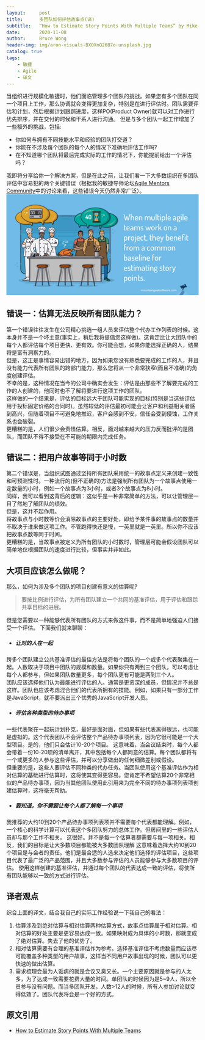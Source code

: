 ```yaml
---
layout:     post
title:      多团队如何评估故事点(译)
subtitle:   “How to Estimate Story Points With Multiple Teams” by Mike Cohn
date:       2020-11-08
author:     Bruce Wong
header-img: img/aron-visuals-BXOXnQ26B7o-unsplash.jpg  
catalog: true
tags:
    - 敏捷
    - Agile
    - 译文
---
```


当组织进行规模化敏捷时，他们面临管理多个团队的挑战。如果您有多个团队在同一个项目上工作，那么协调就会变得更加复杂，特别是在进行评估时。团队需要评估和计划，然后根据计划跟踪进度，这样PO(Product Owner)就可以对工作进行优先排序，并在交付的时候和干系人进行沟通。
但是与多个团队一起工作增加了一些额外的挑战，包括:   
+ 你如何与拥有不同技能水平和经验的团队打交道？  
+ 你能在不涉及每个团队的每个人的情况下准确地评估工作吗?  
+ 在不知道哪个团队将最后完成实际的工作的情况下，你能提前给出一个评估吗？  

我即将分享给你一个解决方案，但是在此之前，让我们看一下大多数组织在多团队评估中容易犯的两个关键错误（根据我的敏捷导师论坛[Agile Mentors Community](https://www.agilementors.com/?ampDeviceID=2e8a07be-b7a3-4697-9217-a738f06216a4R#ampDeviceID=2e8a07be-b7a3-4697-9217-a738f06216a4R)中的讨论来看，这些错误今天仍然非常广泛）。  
![estimation](/img/scrum/2020-03-03-how-to-estimate-with-multiple-teams-quote.png )  
## 错误一：估算无法反映所有团队能力？  
第一个错误往往发生在公司精心挑选一组人员来评估整个代办工作列表的时候。这本身并不是一个坏主意(事实上，稍后我将提倡您这样做)。这肯定比让大团队中的每个人都评估每个项目更快、更有效。你可能会想，如果你能选择正确的人，结果将是富有洞察力的。  
但是，这正是事情容易出错的地方，因为如果您没有熟悉要完成的工作的人，并且没有能力代表所有团队的跨部门能力，那么您将从一个非常狭窄(而且不准确)的角度创建评估。  
不幸的是，这种情况在当今的公司中确实会发生：评估是由那些不了解要完成的工作的人创建的，他同时也不了解将要进行这项工作的团队。  
这样做的一个结果是，评估的目标远大于团队可能实现的目标(特别是当这些评估用于投标固定价格的合同时)。虽然较低的评估最初可能会让客户和利益相关者感到高兴，但随着项目不可避免地推迟，客户会感到不安，信任会受到侵蚀，工作关系也会破裂。  
更糟糕的是，人们很少会责怪估算。相反，面对越来越大的压力反而批评的是团队，而团队不得不接受在不可能的期限内完成任务。  

## 错误二：把用户故事等同于小时数  
第二个错误是，当组织试图通过坚持所有团队采用统一的故事点定义来创建一致性和可预测性时。一种流行的(但不正确的)方法是强制所有团队为一个故事点使用一定数量的小时，例如一个故事点为3小时，或者3个故事点为8小时。  
同样，我可以看到这背后的逻辑：这似乎是一种非常简单的方法，可以让管理层一目了然地了解团队的绩效。  
但是，这并不起作用。  
将故事点与小时数等价会消除故事点的主要好处，即给予某件事的故事点的数量并不取决于谁来做这项工作。不管跑得快还是慢，一英里就是一英里。所以你不应该把故事点数等同于时间。  
更糟糕的是，当故事点被定义为所有团队的小时数时，管理层可能会假设团队可以简单地仅根据团队的速度进行比较，但事实并非如此。  

## 大项目应该怎么做呢？  
那么，如何为涉及多个团队的项目创建有意义的估算呢?  
> 要按比例进行评估，为所有团队建立一个共同的基准评估，用于评估和跟踪共享目标的进展。  

但是您需要以一种能够代表所有团队的方式来做这件事，而不是简单地强迫人们接受一个评估。
下面我们就来聊聊：  
+ ##### 让对的人在一起  
跨多个团队建立公共基准评估的最佳方法是将每个团队的一个或多个代表聚集在一起。人数取决于项目中团队的规模和数量。如果你只有两到三个团队，可以考虑让每个人都参与，但如果团队数量更多，每个团队更有可能是两到三个人。  
团队应该选择他们认为最能进行评估的人。通常是更资深的成员，但情况并不总是这样。团队也应该考虑混合他们的代表所拥有的技能。例如，如果只有一部分工作是JavaScript，就不要派出三个优秀的JavaScript开发人员。  

+ ##### 评估各种类型的待办事项  
一些代表聚在一起玩计划扑克，最好是面对面，但如果有些代表离得很远，也可能是虚拟的。这个代表团队不会评估整个产品待办事项列表，因为它很可能是一个大型项目。是的，他们只会估计10-20个项目。
这意味着，当会议结束时，每个人都会带着一份10-20项的清单离开，其中包括每个人都同意的估算。每个团队都将有一个或更多的人参与这些评估，并可以分享做出的任何细微差别或假设。  
但重要的是，这些人要评估不同种类的代办任务。当团队使用这个基准评估作为相对估算的基础进行估算时，这将使其变得更容易。您肯定不希望估算20个非常相似的产品待办事项，因为当其他团队使用此引用来为完全不同的待办事项列表项创建估算时，这将毫无帮助。  

+ ##### 要知道，你不需要让每个人都了解每一个事项  
我推荐的大约10到20个产品待办事项列表项并不需要每个代表都能理解。例如，一个核心的科学计算可以代表这个多团队努力的总体工作。但房间里的一些评估人员却与那个工作不相关。
这很好。并不是每一个估算者都需要与每一项相关。相反，我们的目标是让大多数项目都能被大多数团队理解
这意味着选择大约10到20个项目是与会者的责任。他们是最合适的人选来决定他们选择的评估项目，这些项目代表了最广泛的产品范围，并且大多数参与评估的人员能够参与大多数项目的评估。
使用这样创建的基准评估，并通过每个团队的代表达成一致的评估，将使所有团队能够以一致的方式进行评估。   

## 译者观点  
综合上面的译文，结合我自己的实际工作经验说一下我自己的看法：
1. 估算涉及到绝对估算与相对估算两种估算方式，故事点估算属于相对估算。相对估算的好处主要是更容易达成一致。如果映射成为具体的小时数，那就变成了绝对估算。失去了他的优势了。  
2. 相对估算需要有合理的基准评估作为参考。选择基准评估不考虑数量而应该尽可能覆盖多种类型的用户故事，这样当不同用户故事出现的时候，团队可以更快速的做出估算。
3. 需求梳理会最为人诟病的就是会议又臭又长。一个主要原因就是参与的人太多，为了达成一致需要花费大量的时间。单团队的时候因为是5~9人，所以全员参与没有问题。而当多团队开发，人数>12人的时候，所有人参加讨论就变得低效了。团队代表将会是一个好的方式。 

## 原文引用
- [How to Estimate Story Points With Multiple Teams](https://www.mountaingoatsoftware.com/blog/how-to-estimate-story-points-with-multiple-teams)
